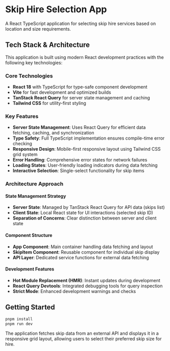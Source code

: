 # Skip Hire Selection App

A React TypeScript application for selecting skip hire services based on location and size requirements.

## Tech Stack & Architecture

This application is built using modern React development practices with the following key technologies:

### Core Technologies
- **React 18** with TypeScript for type-safe component development
- **Vite** for fast development and optimized builds
- **TanStack React Query** for server state management and caching
- **Tailwind CSS** for utility-first styling

### Key Features
- **Server State Management**: Uses React Query for efficient data fetching, caching, and synchronization
- **Type Safety**: Full TypeScript implementation ensures compile-time error checking
- **Responsive Design**: Mobile-first responsive layout using Tailwind CSS grid system
- **Error Handling**: Comprehensive error states for network failures
- **Loading States**: User-friendly loading indicators during data fetching
- **Interactive Selection**: Single-select functionality for skip items

### Architecture Approach

#### State Management Strategy
- **Server State**: Managed by TanStack React Query for API data (skips list)
- **Client State**: Local React state for UI interactions (selected skip ID)
- **Separation of Concerns**: Clear distinction between server and client state

#### Component Structure
- **App Component**: Main container handling data fetching and layout
- **SkipItem Component**: Reusable component for individual skip display
- **API Layer**: Dedicated service functions for external data fetching

#### Development Features
- **Hot Module Replacement (HMR)**: Instant updates during development
- **React Query Devtools**: Integrated debugging tools for query inspection
- **Strict Mode**: Enhanced development warnings and checks

## Getting Started

```bash
pnpm install
pnpm run dev
```

The application fetches skip data from an external API and displays it in a responsive grid layout, allowing users to select their preferred skip size for hire.

